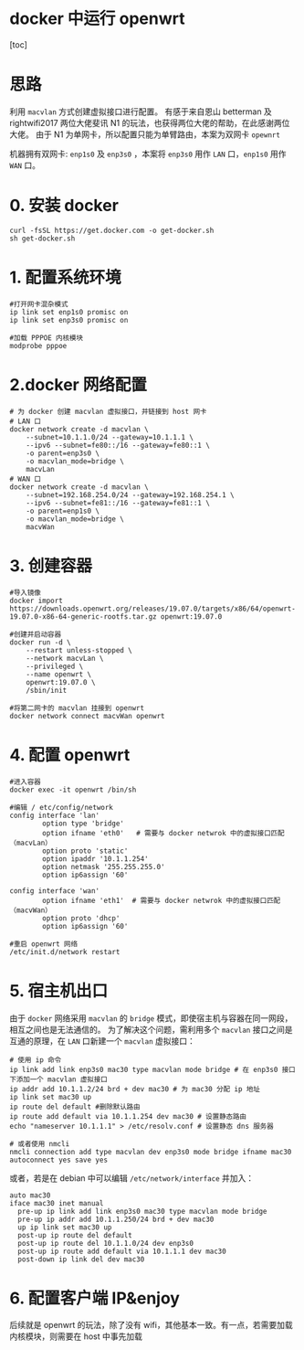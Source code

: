 # docker 中运行 openwrt

[toc]

# 思路
利用 `macvlan` 方式创建虚拟接口进行配置。
有感于来自恩山 betterman 及 rightwifi2017 两位大佬斐讯 N1 的玩法，也获得两位大佬的帮助，在此感谢两位大佬。
由于 N1 为单网卡，所以配置只能为单臂路由，本案为双网卡 `opewnrt`

机器拥有双网卡: `enp1s0` 及 `enp3s0` ，本案将 `enp3s0` 用作 `LAN` 口，`enp1s0` 用作 `WAN` 口。
# 0. 安装 docker
```
curl -fsSL https://get.docker.com -o get-docker.sh
sh get-docker.sh
```
# 1. 配置系统环境
```
#打开网卡混杂模式
ip link set enp1s0 promisc on
ip link set enp3s0 promisc on

#加载 PPPOE 内核模块
modprobe pppoe
````
# 2.docker 网络配置
```
# 为 docker 创建 macvlan 虚拟接口，并链接到 host 网卡
# LAN 口
docker network create -d macvlan \
    --subnet=10.1.1.0/24 --gateway=10.1.1.1 \
    --ipv6 --subnet=fe80::/16 --gateway=fe80::1 \
    -o parent=enp3s0 \
    -o macvlan_mode=bridge \
    macvLan
# WAN 口
docker network create -d macvlan \
    --subnet=192.168.254.0/24 --gateway=192.168.254.1 \
    --ipv6 --subnet=fe81::/16 --gateway=fe81::1 \
    -o parent=enp1s0 \
    -o macvlan_mode=bridge \
    macvWan
```
# 3. 创建容器
```
#导入镜像
docker import https://downloads.openwrt.org/releases/19.07.0/targets/x86/64/openwrt-19.07.0-x86-64-generic-rootfs.tar.gz openwrt:19.07.0

#创建并启动容器
docker run -d \
    --restart unless-stopped \
    --network macvLan \
    --privileged \
    --name openwrt \
    openwrt:19.07.0 \
    /sbin/init

#将第二网卡的 macvlan 挂接到 openwrt
docker network connect macvWan openwrt
```
# 4. 配置 openwrt
```
#进入容器
docker exec -it openwrt /bin/sh

#编辑 / etc/config/network
config interface 'lan'
        option type 'bridge'
        option ifname 'eth0'   # 需要与 docker netwrok 中的虚拟接口匹配（macvLan）
        option proto 'static'
        option ipaddr '10.1.1.254'
        option netmask '255.255.255.0'
        option ip6assign '60'

config interface 'wan'
        option ifname 'eth1'  # 需要与 docker netwrok 中的虚拟接口匹配（macvWan）
        option proto 'dhcp'
        option ip6assign '60'

#重启 openwrt 网络
/etc/init.d/network restart
```
# 5. 宿主机出口
由于 `docker` 网络采用 `macvlan` 的 `bridge` 模式，即使宿主机与容器在同一网段，相互之间也是无法通信的。
为了解决这个问题，需利用多个 `macvlan` 接口之间是互通的原理，在 `LAN` 口新建一个 `macvlan` 虚拟接口：

```
# 使用 ip 命令
ip link add link enp3s0 mac30 type macvlan mode bridge # 在 enp3s0 接口下添加一个 macvlan 虚拟接口
ip addr add 10.1.1.2/24 brd + dev mac30 # 为 mac30 分配 ip 地址
ip link set mac30 up
ip route del default #删除默认路由
ip route add default via 10.1.1.254 dev mac30 # 设置静态路由
echo "nameserver 10.1.1.1" > /etc/resolv.conf # 设置静态 dns 服务器

# 或者使用 nmcli
nmcli connection add type macvlan dev enp3s0 mode bridge ifname mac30 autoconnect yes save yes
```

或者，若是在 debian 中可以编辑 `/etc/network/interface` 并加入：
```
auto mac30
iface mac30 inet manual
  pre-up ip link add link enp3s0 mac30 type macvlan mode bridge
  pre-up ip addr add 10.1.1.250/24 brd + dev mac30
  up ip link set mac30 up
  post-up ip route del default
  post-up ip route del 10.1.1.0/24 dev enp3s0
  post-up ip route add default via 10.1.1.1 dev mac30
  post-down ip link del dev mac30
```
# 6. 配置客户端 IP&enjoy
后续就是 openwrt 的玩法，除了没有 wifi，其他基本一致。有一点，若需要加载内核模块，则需要在 host 中事先加载